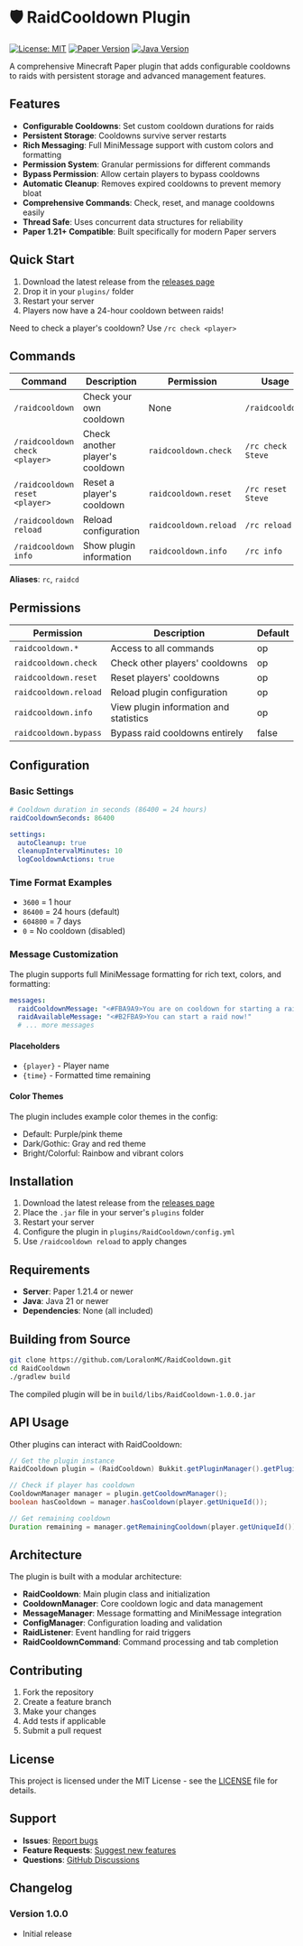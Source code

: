 # 🛡️ RaidCooldown Plugin

[![License: MIT](https://img.shields.io/badge/License-MIT-yellow.svg)](https://opensource.org/licenses/MIT)
[![Paper Version](https://img.shields.io/badge/Paper-1.21.4+-blue.svg)](https://papermc.io/)
[![Java Version](https://img.shields.io/badge/Java-21+-orange.svg)](https://adoptium.net/)

A comprehensive Minecraft Paper plugin that adds configurable cooldowns to raids with persistent storage and advanced management features.

## Features

- **Configurable Cooldowns**: Set custom cooldown durations for raids
- **Persistent Storage**: Cooldowns survive server restarts
- **Rich Messaging**: Full MiniMessage support with custom colors and formatting
- **Permission System**: Granular permissions for different commands
- **Bypass Permission**: Allow certain players to bypass cooldowns
- **Automatic Cleanup**: Removes expired cooldowns to prevent memory bloat
- **Comprehensive Commands**: Check, reset, and manage cooldowns easily
- **Thread Safe**: Uses concurrent data structures for reliability
- **Paper 1.21+ Compatible**: Built specifically for modern Paper servers

## Quick Start

1. Download the latest release from the [releases page](https://github.com/LoralonMC/RaidCooldown/releases)
2. Drop it in your `plugins/` folder
3. Restart your server
4. Players now have a 24-hour cooldown between raids!

Need to check a player's cooldown? Use `/rc check <player>`

## Commands

| Command | Description | Permission | Usage |
|---------|-------------|------------|-------|
| `/raidcooldown` | Check your own cooldown | None | `/raidcooldown` |
| `/raidcooldown check <player>` | Check another player's cooldown | `raidcooldown.check` | `/rc check Steve` |
| `/raidcooldown reset <player>` | Reset a player's cooldown | `raidcooldown.reset` | `/rc reset Steve` |
| `/raidcooldown reload` | Reload configuration | `raidcooldown.reload` | `/rc reload` |
| `/raidcooldown info` | Show plugin information | `raidcooldown.info` | `/rc info` |

**Aliases**: `rc`, `raidcd`

## Permissions

| Permission | Description | Default |
|------------|-------------|---------|
| `raidcooldown.*` | Access to all commands | op |
| `raidcooldown.check` | Check other players' cooldowns | op |
| `raidcooldown.reset` | Reset players' cooldowns | op |
| `raidcooldown.reload` | Reload plugin configuration | op |
| `raidcooldown.info` | View plugin information and statistics | op |
| `raidcooldown.bypass` | Bypass raid cooldowns entirely | false |

## Configuration

### Basic Settings

```yaml
# Cooldown duration in seconds (86400 = 24 hours)
raidCooldownSeconds: 86400

settings:
  autoCleanup: true
  cleanupIntervalMinutes: 10
  logCooldownActions: true
```

### Time Format Examples
- `3600` = 1 hour
- `86400` = 24 hours (default)
- `604800` = 7 days
- `0` = No cooldown (disabled)

### Message Customization

The plugin supports full MiniMessage formatting for rich text, colors, and formatting:

```yaml
messages:
  raidCooldownMessage: "<#FBA9A9>You are on cooldown for starting a raid. Please wait <#A180D0>{time}<#FBA9A9>."
  raidAvailableMessage: "<#B2FBA9>You can start a raid now!"
  # ... more messages
```

#### Placeholders

- `{player}` - Player name
- `{time}` - Formatted time remaining

#### Color Themes

The plugin includes example color themes in the config:
- Default: Purple/pink theme
- Dark/Gothic: Gray and red theme
- Bright/Colorful: Rainbow and vibrant colors

## Installation

1. Download the latest release from the [releases page](https://github.com/LoralonMC/RaidCooldown/releases)
2. Place the `.jar` file in your server's `plugins` folder
3. Restart your server
4. Configure the plugin in `plugins/RaidCooldown/config.yml`
5. Use `/raidcooldown reload` to apply changes

## Requirements

- **Server**: Paper 1.21.4 or newer
- **Java**: Java 21 or newer
- **Dependencies**: None (all included)

## Building from Source

```bash
git clone https://github.com/LoralonMC/RaidCooldown.git
cd RaidCooldown
./gradlew build
```

The compiled plugin will be in `build/libs/RaidCooldown-1.0.0.jar`

## API Usage

Other plugins can interact with RaidCooldown:

```java
// Get the plugin instance
RaidCooldown plugin = (RaidCooldown) Bukkit.getPluginManager().getPlugin("RaidCooldown");

// Check if player has cooldown
CooldownManager manager = plugin.getCooldownManager();
boolean hasCooldown = manager.hasCooldown(player.getUniqueId());

// Get remaining cooldown
Duration remaining = manager.getRemainingCooldown(player.getUniqueId());
```

## Architecture

The plugin is built with a modular architecture:

- **RaidCooldown**: Main plugin class and initialization
- **CooldownManager**: Core cooldown logic and data management
- **MessageManager**: Message formatting and MiniMessage integration
- **ConfigManager**: Configuration loading and validation
- **RaidListener**: Event handling for raid triggers
- **RaidCooldownCommand**: Command processing and tab completion

## Contributing

1. Fork the repository
2. Create a feature branch
3. Make your changes
4. Add tests if applicable
5. Submit a pull request

## License

This project is licensed under the MIT License - see the [LICENSE](LICENSE) file for details.

## Support

- **Issues**: [Report bugs](https://github.com/LoralonMC/RaidCooldown/issues)
- **Feature Requests**: [Suggest new features](https://github.com/LoralonMC/RaidCooldown/issues)
- **Questions**: [GitHub Discussions](https://github.com/LoralonMC/RaidCooldown/discussions)

## Changelog

### Version 1.0.0
- Initial release